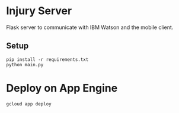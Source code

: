 # Injury Server

Flask server to communicate with IBM Watson and the mobile client.

## Setup
    pip install -r requirements.txt
	python main.py

# Deploy on App Engine
    gcloud app deploy